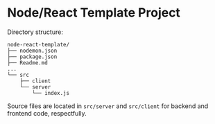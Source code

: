# Node/React Template Project

Directory structure:

```
node-react-template/
├── nodemon.json
├── package.json
├── Readme.md
...
└── src
    ├── client
    └── server
        └── index.js

```
Source files are located in `src/server` and `src/client` for backend and frontend code, respectfully.
